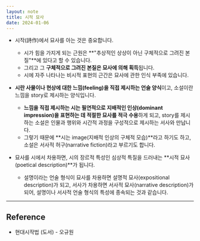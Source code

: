 ```yaml
---
layout: note
title: 시적 묘사
date: 2024-01-06
---
```





- 시작(詩作)에서 묘사를 아는 것은 중요합니다.
    - 시가 힘을 가지게 되는 근원은 **"추상적인 상상이 아닌 구체적으로 그려진 본질"**에 있다고 할 수 있습니다.
    - 그리고 그 **구체적으로 그려진 본질은 묘사에 의해 획득**됩니다.
    - 시에 자주 나타나는 비시적 표현의 근간은 묘사에 관한 인식 부족에 있습니다.

- **시란 사물이나 현상에 대한 느낌(feeling)을 직접 제시하는 언술 양식**이고, 소설이란 느낌을 story로 제시하는 양식입니다.
    - **느낌을 직접 제시하는 시는 필연적으로 지배적인 인상(dominant impression)을 표현하는 데 적절한 묘사를 적극 수용**하게 되고, story를 제시하는 소설은 인물과 행위와 시간적 과정을 구성적으로 제시하는 서사와 만납니다.
    - 그렇기 때문에 **시는 image(지배적 인상의 구체적 모습)**라고 하기도 하고, 소설은 서사적 허구(narrative fiction)라고 부르기도 합니다.

- 묘사를 시에서 차용하면, 시의 장르적 특성인 심상적 특질을 드러내는 **시적 묘사(poetical description)**가 됩니다.
    - 설명이라는 언술 형식이 묘사를 차용하면 설명적 묘사(expositional description)가 되고, 서사가 차용하면 서사적 묘사(narrative description)가 되어, 설명이나 서사적 언술 형식의 특성에 종속되는 것과 같습니다.




<!-- ---




## 시적 묘사의 구분


### 설명적 묘사와 암시적 묘사



### 주관적 묘사와 객관적 묘사 -->


---




## Reference

- 현대시작법 (도서) - 오규원
